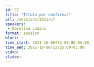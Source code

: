 ```yaml
---
id: C7
title: "Título por confirmar"
url: /sessions/2021/c7
speakers:
 - Karolina Ladino
format: session
block: c
time_start: 2021-10-06T13:00:00-05:00
time_end: 2021-10-06T13:25:00-05:00
video:
slides:
---
```

